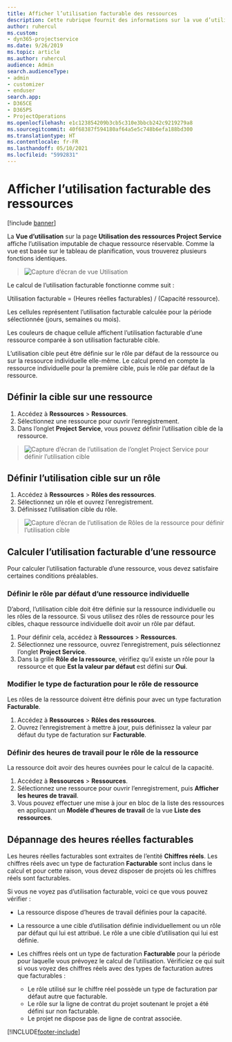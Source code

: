 ```yaml
---
title: Afficher l’utilisation facturable des ressources
description: Cette rubrique fournit des informations sur la vue d’utilisation des ressources.
author: ruhercul
ms.custom:
- dyn365-projectservice
ms.date: 9/26/2019
ms.topic: article
ms.author: ruhercul
audience: Admin
search.audienceType:
- admin
- customizer
- enduser
search.app:
- D365CE
- D365PS
- ProjectOperations
ms.openlocfilehash: e1c123854209b3cb5c310e3bbcb242c9219279a8
ms.sourcegitcommit: 40f68387f594180af64a5e5c748b6efa188bd300
ms.translationtype: HT
ms.contentlocale: fr-FR
ms.lasthandoff: 05/10/2021
ms.locfileid: "5992831"
---
```

# <a name="view-chargeable-utilization-for-resources"></a>Afficher l’utilisation facturable des ressources

[!include [banner](../includes/psa-now-project-operations.md)]
 
La **Vue d’utilisation** sur la page **Utilisation des ressources Project Service** affiche l’utilisation imputable de chaque ressource réservable. Comme la vue est basée sur le tableau de planification, vous trouverez plusieurs fonctions identiques.

> ![Capture d’écran de vue Utilisation](media/FAQ-utilization-1.png)
 

Le calcul de l’utilisation facturable fonctionne comme suit :

   Utilisation facturable = (Heures réelles facturables) / (Capacité ressource).

Les cellules représentent l’utilisation facturable calculée pour la période sélectionnée (jours, semaines ou mois).

Les couleurs de chaque cellule affichent l’utilisation facturable d’une ressource comparée à son utilisation facturable cible. 

L’utilisation cible peut être définie sur le rôle par défaut de la ressource ou sur la ressource individuelle elle-même. Le calcul prend en compte la ressource individuelle pour la première cible, puis le rôle par défaut de la ressource.

## <a name="set-target-on-a-resource"></a>Définir la cible sur une ressource

1. Accédez à **Ressources** \> **Ressources**. 
2. Sélectionnez une ressource pour ouvrir l’enregistrement. 
3. Dans l’onglet **Project Service**, vous pouvez définir l’utilisation cible de la ressource.

> ![Capture d’écran de l’utilisation de l’onglet Project Service pour définir l’utilisation cible](media/FAQ-utilization-2.png)
 
## <a name="set-target-utilization-on-a-role"></a>Définir l’utilisation cible sur un rôle

1. Accédez à **Ressources** \> **Rôles des ressources**. 
2. Sélectionnez un rôle et ouvrez l’enregistrement. 
3. Définissez l’utilisation cible du rôle.

> ![Capture d’écran de l’utilisation de Rôles de la ressource pour définir l’utilisation cible](media/FAQ-utilization-3.png)
 
## <a name="calculate-chargeable-utilization-for-a-resource"></a>Calculer l’utilisation facturable d’une ressource

Pour calculer l’utilisation facturable d’une ressource, vous devez satisfaire certaines conditions préalables. 

### <a name="set-default-role-for-individual-resource"></a>Définir le rôle par défaut d’une ressource individuelle

D’abord, l’utilisation cible doit être définie sur la ressource individuelle ou les rôles de la ressource. Si vous utilisez des rôles de ressource pour les cibles, chaque ressource individuelle doit avoir un rôle par défaut. 

1. Pour définir cela, accédez à **Ressources** \> **Ressources**. 
2. Sélectionnez une ressource, ouvrez l’enregistrement, puis sélectionnez l’onglet **Project Service**. 
3. Dans la grille **Rôle de la ressource**, vérifiez qu’il existe un rôle pour la ressource et que **Est la valeur par défaut** est défini sur **Oui**.
 
### <a name="change-billing-type-for-resource-role"></a>Modifier le type de facturation pour le rôle de ressource

Les rôles de la ressource doivent être définis pour avec un type facturation **Facturable**. 

1. Accédez à **Ressources** \> **Rôles des ressources**. 
2. Ouvrez l’enregistrement à mettre à jour, puis définissez la valeur par défaut du type de facturation sur **Facturable**.

### <a name="set-working-hours-for-resource-role"></a>Définir des heures de travail pour le rôle de la ressource
 
La ressource doit avoir des heures ouvrées pour le calcul de la capacité. 

1. Accédez à **Ressources** \> **Ressources**. 
2. Sélectionnez une ressource pour ouvrir l’enregistrement, puis **Afficher les heures de travail**. 
3. Vous pouvez effectuer une mise à jour en bloc de la liste des ressources en appliquant un **Modèle d’heures de travail** de la vue **Liste des ressources**.

## <a name="troubleshooting-chargeable-actual-hours"></a>Dépannage des heures réelles facturables

Les heures réelles facturables sont extraites de l’entité **Chiffres réels**. Les chiffres réels avec un type de facturation **Facturable** sont inclus dans le calcul et pour cette raison, vous devez disposer de projets où les chiffres réels sont facturables.

Si vous ne voyez pas d’utilisation facturable, voici ce que vous pouvez vérifier :

- La ressource dispose d’heures de travail définies pour la capacité.
- La ressource a une cible d’utilisation définie individuellement ou un rôle par défaut qui lui est attribué. Le rôle a une cible d’utilisation qui lui est définie.
- Les chiffres réels ont un type de facturation **Facturable** pour la période pour laquelle vous prévoyez le calcul de l’utilisation. Vérificiez ce qui suit si vous voyez des chiffres réels avec des types de facturation autres que facturables :

  - Le rôle utilisé sur le chiffre réel possède un type de facturation par défaut autre que facturable.
  - Le rôle sur la ligne de contrat du projet soutenant le projet a été défini sur non facturable.
  - Le projet ne dispose pas de ligne de contrat associée.



[!INCLUDE[footer-include](../includes/footer-banner.md)]